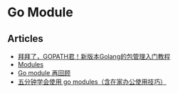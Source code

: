 # Go Module

## Articles
* [拜拜了，GOPATH君！新版本Golang的包管理入门教程](https://www.jianshu.com/p/b2b659fd2430)
* [Modules](https://github.com/golang/go/wiki/Modules)
* [Go module 再回顾](https://colobu.com/2019/09/23/review-go-module-again/)
* [五分钟学会使用 go modules（含在家办公使用技巧）](https://gocn.vip/topics/9820)
